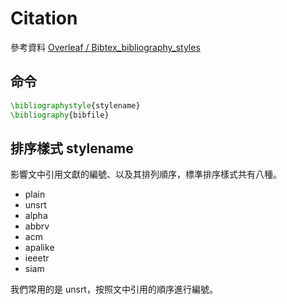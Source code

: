 # Citation

參考資料 [Overleaf / Bibtex\_bibliography\_styles][1]

[1]: https://www.overleaf.com/learn/latex/Bibtex_bibliography_styles

## 命令

```latex
\bibliographystyle{stylename}
\bibliography{bibfile}
```

## 排序樣式 stylename

影響文中引用文獻的編號、以及其排列順序，標準排序樣式共有八種。

- plain
- unsrt
- alpha
- abbrv
- acm
- apalike
- ieeetr
- siam

我們常用的是 unsrt，按照文中引用的順序進行編號。
